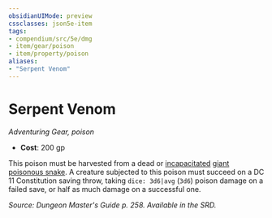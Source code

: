 ```yaml
---
obsidianUIMode: preview
cssclasses: json5e-item
tags:
- compendium/src/5e/dmg
- item/gear/poison
- item/property/poison
aliases: 
- "Serpent Venom"
---
```

# Serpent Venom
*Adventuring Gear, poison*  

- **Cost**: 200 gp

This poison must be harvested from a dead or [incapacitated](4-Resources/Compendium/rules/conditions.md#incapacitated) [giant poisonous snake](4-Resources/Compendium/bestiary/beast/giant-poisonous-snake.md). A creature subjected to this poison must succeed on a DC 11 Constitution saving throw, taking `dice: 3d6|avg` (`3d6`) poison damage on a failed save, or half as much damage on a successful one.

*Source: Dungeon Master's Guide p. 258. Available in the SRD.*